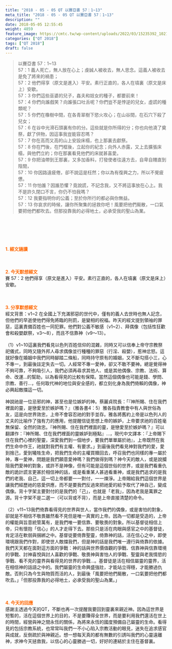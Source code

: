 ```yaml
---
title: "2018 - 05 - 05 QT 以賽亞書 57：1~13"
meta_title: "2018 - 05 - 05 QT 以賽亞書 57：1~13"
description: ""
date: 2018-05-05 12:55:45
weight: 4859
feature_image: https://cmtc.tw/wp-content/uploads/2022/03/15235392_10211799862337740_180693556567566654_o-1.webp
categories: ["QT 2018"]
tags: ["QT 2018"]
draft: false
---
```


<blockquote>以賽亞書 57：1~13<br />
57：1 義人死亡，無人放在心上；虔誠人被收去，無人思念。這義人被收去是免了將來的禍患；<br />
57：2 他們得享（原文是進入）平安。素行正直的，各人在墳裏（原文是床上）安歇。<br />
57：3 你們這些巫婆的兒子，姦夫和妓女的種子，都要前來！<br />
57：4 你們向誰戲笑？向誰張口吐舌呢？你們豈不是悖逆的兒女，虛謊的種類呢？<br />
57：5 你們在橡樹中間，在各青翠樹下慾火攻心；在山谷間，在石穴下殺了兒女；<br />
57：6 在谷中光滑石頭裏有你的分。這些就是你所得的分；你也向他澆了奠祭，獻了供物，因這事我豈能容忍嗎？<br />
57：7 你在高而又高的山上安設床榻，也上那裏去獻祭。<br />
57：8 你在門後，在門框後，立起你的紀念；向外人赤露，又上去擴張床榻，與他們立約；你在那裏看見他們的床就甚喜愛。<br />
57：9 你把油帶到王那裏，又多加香料，打發使者往遠方去，自卑自賤直到陰間，<br />
57：10 你因路遠疲倦，卻不說這是枉然；你以為有復興之力，所以不覺疲憊。<br />
57：11 你怕誰？因誰恐懼？竟說謊，不記念我，又不將這事放在心上。我不是許久閉口不言，你仍不怕我嗎？<br />
57：12 我要指明你的公義；至於你所行的都必與你無益。<br />
57：13 你哀求的時候，讓你所聚集的拯救你吧！風要把他們颳散，一口氣要把他們都吹去。但那投靠我的必得地土，必承受我的聖山為業。</blockquote><br />
&nbsp;<br />
<br />
&nbsp;<br />
<br />
<span style="color: #ff6600;"><strong>1. </strong><strong>經文誦讀</strong></span><br />
<br />
<span style="color: #ff6600;"><strong> </strong></span><br />
<br />
<span style="color: #ff6600;"><strong>2. 今天默想</strong><strong>經文<br />
</strong></span>賽 57：2 他們得享（原文是進入）平安。素行正直的，各人在墳裏（原文是床上）安歇。<br />
<br />
&nbsp;<br />
<br />
<span style="color: #ff6600;"><strong>3. 分享默想經文<br />
</strong></span>經文背景：v1~2 在全國上下充滿邪惡的世代中，僅有的義人去世時也無人記念，但他們的早逝使他們得免將臨的刑罰，是變相的祝福。昨天的經文提到領袖的罪惡，這裏責備百姓也一同犯罪。他們對公義不敏感（v1~2）、拜偶像（包括性狂歡會和殺嬰獻祭，v3～8），而且不信靠神（v9～13）。<br />
<br />
（1）v1~10這裏我們看見以色列百姓信仰的混雜，同時又可以信奉上帝守宗教祭祀儀式，同時又隨外邦人尋求偶像並行種種的罪惡（行淫、殺嬰），惹神忿怒。這就好像在婚姻中我們同時腳踏二條船，同時持守原有的婚姻，又不斷勾搭小三，心不專一，到最後註定失去一切。人經常不專一愛神，卻又不敢不要神。總是覺得神不夠可靠，不夠吸引人，我們必須再尋求其他人、或是其他偶像、宗教、法術、算命、改運…的幫助，以為看得見的比較有保障。當然這個偶像也可能是錢、學問、宗教、善行…，任何取代神的地位與安全感的，都立刻化身為我們倚賴的偶像，神必興起敵擋這一切。<br />
<br />
神說祂是一位忌邪的神，甚至也是位嫉妒的神。蔡麗貞院長：「『神所賜、住在我們裡面的靈，是戀愛至於嫉妒嗎？』（雅各書4：5）雅各指責教會中有人與世俗為友，這是向世界效忠，上帝不會容忍祂的對手並存。雅各將舊約上帝是以色列人的丈夫的比喻作了強有力的應用，他提醒信徒思想上帝的嫉妒，上帝要求祂的百姓毫無保留、全然的效忠。『神所賜、住在我們裡面的靈，是戀愛至於嫉妒嗎？』可以翻譯作：『神所賜、住在我們裡面的靈嫉妒到極點』…，現代中文譯本：『上帝賜下住在我們心裡的聖靈，深愛我們到一個地步，要我們單單屬於祂』，上帝既然在我們生命中作王，祂就對我們有主權、有要求。」到最後我們看見神對我們的愛，愛到捨己，愛到犧牲生命，把我們生命的主權買贖回去，呼召我們也同樣的專一屬於神，專一愛神，問題是我們願意愛神嗎？我們做得到嗎？神今天的敵人，或是說攔阻我們愛神的對象，或許不是神像，但有可能是這個世俗的世界，或是我們看重仇敵的詭計謊言更甚於相信神的話，或是看重某人甚過看重神，或是我們追求的是我們的老我、自己，這一切上帝都要一一對付，一一煉淨。上帝賜給我們這個世界是讓我們經歷祂的慈愛供應，而不是要我們反過來把祂愛的給予取代了神自己，變成偶像。背十字架主要對付的是我們的「己」，也就是「老我」，因為老我是萬罪之源。背十字架不是二選一（可以背或不背），而是上帝直接清楚的命令。<br />
<br />
（2）v11~13我們倚靠看得見的世界與世人，當作我們的偶像，或是害怕的對象，卻就是不相信不敬畏雖然看不見但是唯一真實的上帝。因為一切都是受造的，上帝的權能與旨意統管萬有，是我們唯一要信靠、要敬畏的對象。所以基督徒相信上帝，只有懷抱「信心」的人才走得下去。那些只是活在肉眼與感官之中的基督徒，肯定活在軟弱與捆綁之中。基督徒要倚靠聖靈，倚靠神的話，活在信心之中，即使環境跟我們作對，即使世人敵擋我們，但是神的話是我們唯一遵行與倚靠的依據。我們天天都在面對這方面的爭戰：神的話與世界價值觀的爭戰、信靠神與信靠環境的爭戰、討神喜悅與討人喜歡的爭戰、敬畏神與害怕人的爭戰、聖靈與老我情慾的爭戰、看不見的靈界與看得見的世界的爭戰…。基督徒是活在相信屬靈的靈界，活在相信神的話語之中的。我們屬靈的生命興盛強壯，才能站立得穩，才能勝過仇敵。否則只為今生與物質而活的人，到最後「風要把他們颳散，一口氣要把他們都吹去。」「但那投靠我的必得地土，必承受我的聖山為業。」<br />
<br />
&nbsp;<br />
<br />
<span style="color: #ff6600;"><strong>4. 今天的回應<br />
</strong></span>感謝主透過今天的QT，不斷也再一次提醒我要回到靈裏來親近神。因為這世界是短暫的，活在這個世界上的目的，不是要賺得全世界，而是要利用我們還活在世上的時間，經營與神之間永恆的關係，為將來永恆的國度預備自己屬靈的生命。看得見的包括宗教系統，也常常叫我們一不小心陷入宗教活動的眼見，迷失在追求感官與成就，反倒疏於與神親近。想一想每天真的都有無數的引誘叫我們的心靈遠離神，求神今天拯救我，以信心的心靈勝過一切，好好的連結於主住在基督裏。<br />
<br />
&nbsp;
        